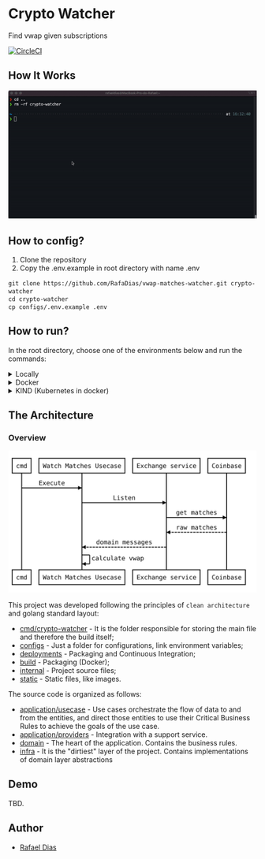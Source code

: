 # Crypto Watcher

Find vwap given subscriptions

[![CircleCI](https://circleci.com/gh/RafaDias/vwap-matches-watcher/tree/main.svg?style=shield)](https://circleci.com/gh/RafaDias/vwap-matches-watcher/tree/main)

## How It Works

![Tutorial](.images/getting-started.gif)

## How to config?
1. Clone the repository
2. Copy the .env.example in root directory with name .env

```console
git clone https://github.com/RafaDias/vwap-matches-watcher.git crypto-watcher
cd crypto-watcher
cp configs/.env.example .env
```

## How to run?

In the root directory, choose one of the environments below and run the commands:

<details>
<summary>Locally</summary>

```sh
make run
```
</details>

<details>
<summary>Docker</summary>

```sh
make build
docker run crypto-watcher:1.0.0
```
</details>

<details>
<summary>KIND (Kubernetes in docker)</summary>

```sh
make build      # creates a docker image for crypto-watcher 
make kind-up    # creates a cluster to simulate k8s
make kind-load  # load the crypto-watcher in envinroment
make kind-apply # Create a deployment with that image
make kind-logs  # Get logs from pods
```
</details>

## The Architecture
### Overview
![Alt text](.images/diagram.svg)


This project was developed following the principles of `clean architecture` and golang standard layout:
- [cmd/crypto-watcher](cmd/crypto-watcher) - It is the folder responsible for storing the main file and therefore the build itself;
- [configs](configs) - Just a folder for configurations, link environment variables;
- [deployments](deployments) - Packaging and Continuous Integration;
- [build](build) - Packaging (Docker);
- [internal](internal) - Project source files;
- [static](.images) - Static files, like images.

The source code is organized as follows:
- [application/usecase](internal/application/usecase) - Use cases orchestrate the flow of data to and from the entities, and direct those entities to use their Critical Business Rules to achieve the goals of the use case.
- [application/providers](internal/application/providers) - Integration with a support service.
- [domain](internal/domain) - The heart of the application. Contains the business rules.
- [infra](internal/infra) - It is the "dirtiest" layer of the project. Contains implementations of domain layer abstractions

## Demo
  TBD.


## Author
- [Rafael Dias](https://www.linkedin.com/in/rafaeldiasmello/)